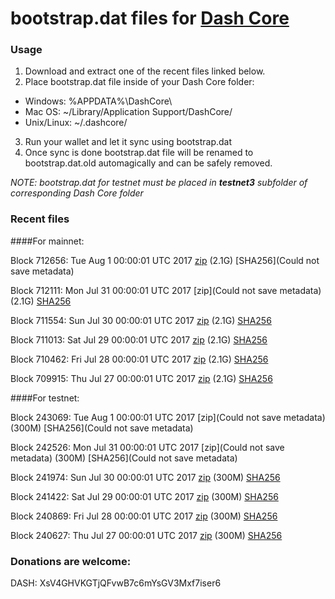 # bootstrap.dat files for [Dash Core](https://www.dash.org)

### Usage

1. Download and extract one of the recent files linked below.
2. Place bootstrap.dat file inside of your Dash Core folder:
 - Windows: %APPDATA%\DashCore\
 - Mac OS: ~/Library/Application Support/DashCore/
 - Unix/Linux: ~/.dashcore/
3. Run your wallet and let it sync using bootstrap.dat
4. Once sync is done bootstrap.dat file will be renamed to bootstrap.dat.old automagically and can be safely removed.

_NOTE: bootstrap.dat for testnet must be placed in **testnet3** subfolder of corresponding Dash Core folder_

### Recent files

####For mainnet:

Block 712656: Tue Aug  1 00:00:01 UTC 2017 [zip](https://transfer.sh/FJbt5/bootstrap.dat.20170801.zip) (2.1G) [SHA256](Could not save metadata)

Block 712111: Mon Jul 31 00:00:01 UTC 2017 [zip](Could not save metadata) (2.1G) [SHA256](https://transfer.sh/J6w6G/sha256.txt)

Block 711554: Sun Jul 30 00:00:01 UTC 2017 [zip](https://transfer.sh/sxCHu/bootstrap.dat.20170730.zip) (2.1G) [SHA256](https://transfer.sh/dhWXB/sha256.txt)

Block 711013: Sat Jul 29 00:00:01 UTC 2017 [zip](https://transfer.sh/uO28j/bootstrap.dat.20170729.zip) (2.1G) [SHA256](https://transfer.sh/FOPPC/sha256.txt)

Block 710462: Fri Jul 28 00:00:01 UTC 2017 [zip](https://transfer.sh/YuhJ9/bootstrap.dat.20170728.zip) (2.1G) [SHA256](https://transfer.sh/Xoan9/sha256.txt)

Block 709915: Thu Jul 27 00:00:01 UTC 2017 [zip](https://transfer.sh/dpmsG/bootstrap.dat.20170727.zip) (2.1G) [SHA256](https://transfer.sh/11Iw7W/sha256.txt)

####For testnet:

Block 243069: Tue Aug  1 00:00:01 UTC 2017 [zip](Could not save metadata) (300M) [SHA256](Could not save metadata)

Block 242526: Mon Jul 31 00:00:01 UTC 2017 [zip](Could not save metadata) (300M) [SHA256](Could not save metadata)

Block 241974: Sun Jul 30 00:00:01 UTC 2017 [zip](https://transfer.sh/YmWZL/bootstrap.dat.20170730.zip) (300M) [SHA256](https://transfer.sh/vHZcM/sha256.txt)

Block 241422: Sat Jul 29 00:00:01 UTC 2017 [zip](https://transfer.sh/vq206/bootstrap.dat.20170729.zip) (300M) [SHA256](https://transfer.sh/q7xSa/sha256.txt)

Block 240869: Fri Jul 28 00:00:01 UTC 2017 [zip](https://transfer.sh/ylXYb/bootstrap.dat.20170728.zip) (300M) [SHA256](https://transfer.sh/u0WNm/sha256.txt)

Block 240627: Thu Jul 27 00:00:01 UTC 2017 [zip](https://transfer.sh/AflxS/bootstrap.dat.20170727.zip) (300M) [SHA256](https://transfer.sh/C9CpG/sha256.txt)

### Donations are welcome:

DASH: XsV4GHVKGTjQFvwB7c6mYsGV3Mxf7iser6
